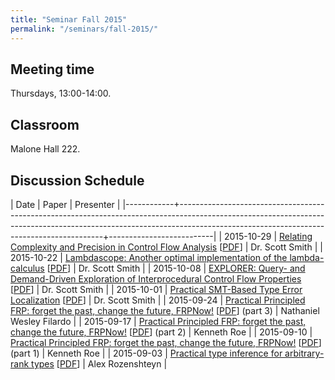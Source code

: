 ```yaml
---
title: "Seminar Fall 2015"
permalink: "/seminars/fall-2015/"
---
```


Meeting time
------------

Thursdays, 13:00-14:00.

Classroom
---------

Malone Hall 222.

Discussion Schedule
-------------------

|       Date | Paper                                                                                                                                                                                                                 | Presenter                |
|------------+-----------------------------------------------------------------------------------------------------------------------------------------------------------------------------------------------------------------------+--------------------------|
| 2015-10-29 | [Relating Complexity and Precision in Control Flow Analysis](http://dl.acm.org/citation.cfm?id=1291166) [[PDF](http://www.cs.brandeis.edu/~mairson/Papers/icfp07.pdf)]                                                | Dr. Scott Smith          |
| 2015-10-22 | [Lambdascope: Another optimal implementation of the lambda-calculus](http://citeseerx.ist.psu.edu/viewdoc/summary?doi=10.1.1.109.3616&rank=1) [[PDF](http://www.phil.uu.nl/~oostrom/publication/pdf/lambdascope.pdf)] | Dr. Scott Smith          |
| 2015-10-08 | [EXPLORER: Query- and Demand-Driven Exploration of Interprocedural Control Flow Properties](http://dl.acm.org/citation.cfm?id=2814284) [[PDF](http://www.cs.utexas.edu/~isil/oopsla15.pdf)]                           | Dr. Scott Smith          |
| 2015-10-01 | [Practical SMT-Based Type Error Localization](http://dl.acm.org/citation.cfm?id=2784765&CFID=727097770&CFTOKEN=38027985) [[PDF](http://cs.nyu.edu/~zvonimir/papers/icfp15.pdf)]                                       | Dr. Scott Smith          |
| 2015-09-24 | [Practical Principled FRP: forget the past, change the future, FRPNow!](http://dl.acm.org/citation.cfm?id=2784752) [[PDF](http://www.cse.chalmers.se/~atze/papers/prprfrp.pdf)] (part 3)                              | Nathaniel Wesley Filardo |
| 2015-09-17 | [Practical Principled FRP: forget the past, change the future, FRPNow!](http://dl.acm.org/citation.cfm?id=2784752) [[PDF](http://www.cse.chalmers.se/~atze/papers/prprfrp.pdf)] (part 2)                              | Kenneth Roe              |
| 2015-09-10 | [Practical Principled FRP: forget the past, change the future, FRPNow!](http://dl.acm.org/citation.cfm?id=2784752) [[PDF](http://www.cse.chalmers.se/~atze/papers/prprfrp.pdf)] (part 1)                              | Kenneth Roe              |
| 2015-09-03 | [Practical type inference for arbitrary-rank types](http://dl.acm.org/citation.cfm?id=1194876) [[PDF](http://research.microsoft.com/en-us/um/people/simonpj/papers/higher-rank/putting.pdf)]                          | Alex Rozenshteyn         |
